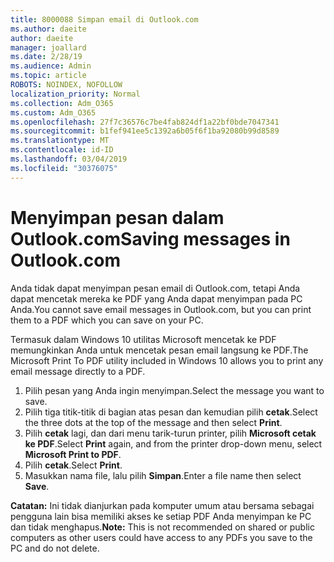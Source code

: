 ```yaml
---
title: 8000088 Simpan email di Outlook.com
ms.author: daeite
author: daeite
manager: joallard
ms.date: 2/28/19
ms.audience: Admin
ms.topic: article
ROBOTS: NOINDEX, NOFOLLOW
localization_priority: Normal
ms.collection: Adm_O365
ms.custom: Adm_O365
ms.openlocfilehash: 27f7c36576c7be4fab824df1a22bf0bde7047341
ms.sourcegitcommit: b1fef941ee5c1392a6b05f6f1ba92080b99d8589
ms.translationtype: MT
ms.contentlocale: id-ID
ms.lasthandoff: 03/04/2019
ms.locfileid: "30376075"
---
```

# <a name="saving-messages-in-outlookcom"></a><span data-ttu-id="4a76d-102">Menyimpan pesan dalam Outlook.com</span><span class="sxs-lookup"><span data-stu-id="4a76d-102">Saving messages in Outlook.com</span></span>

<span data-ttu-id="4a76d-103">Anda tidak dapat menyimpan pesan email di Outlook.com, tetapi Anda dapat mencetak mereka ke PDF yang Anda dapat menyimpan pada PC Anda.</span><span class="sxs-lookup"><span data-stu-id="4a76d-103">You cannot save email messages in Outlook.com, but you can print them to a PDF which you can save on your PC.</span></span>

<span data-ttu-id="4a76d-104">Termasuk dalam Windows 10 utilitas Microsoft mencetak ke PDF memungkinkan Anda untuk mencetak pesan email langsung ke PDF.</span><span class="sxs-lookup"><span data-stu-id="4a76d-104">The Microsoft Print To PDF utility included in Windows 10 allows you to print any email message directly to a PDF.</span></span>

1. <span data-ttu-id="4a76d-105">Pilih pesan yang Anda ingin menyimpan.</span><span class="sxs-lookup"><span data-stu-id="4a76d-105">Select the message you want to save.</span></span>
2. <span data-ttu-id="4a76d-106">Pilih tiga titik-titik di bagian atas pesan dan kemudian pilih **cetak**.</span><span class="sxs-lookup"><span data-stu-id="4a76d-106">Select the three dots at the top of the message and then select **Print**.</span></span>
3. <span data-ttu-id="4a76d-107">Pilih **cetak** lagi, dan dari menu tarik-turun printer, pilih **Microsoft cetak ke PDF**.</span><span class="sxs-lookup"><span data-stu-id="4a76d-107">Select **Print** again, and from the printer drop-down menu, select **Microsoft Print to PDF**.</span></span>
4. <span data-ttu-id="4a76d-108">Pilih **cetak**.</span><span class="sxs-lookup"><span data-stu-id="4a76d-108">Select **Print**.</span></span>
5. <span data-ttu-id="4a76d-109">Masukkan nama file, lalu pilih **Simpan**.</span><span class="sxs-lookup"><span data-stu-id="4a76d-109">Enter a file name then select **Save**.</span></span>

<span data-ttu-id="4a76d-110">**Catatan:** Ini tidak dianjurkan pada komputer umum atau bersama sebagai pengguna lain bisa memiliki akses ke setiap PDF Anda menyimpan ke PC dan tidak menghapus.</span><span class="sxs-lookup"><span data-stu-id="4a76d-110">**Note:** This is not recommended on shared or public computers as other users could have access to any PDFs you save to the PC and do not delete.</span></span>